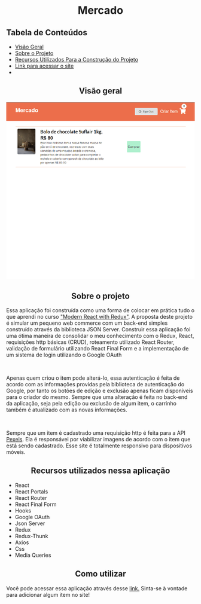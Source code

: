 <h1 align="center">Mercado</h1>

<h2>Tabela de Conteúdos</h2>
<ul>
    <li><a href="#visaoGeral">Visão Geral</a></li>
    <li><a href="#sobre">Sobre o Projeto</a></li>
    <li><a href="#construidoCom">Recursos Utilizados Para a Construção do Projeto</a></li>
    <li><a href="#comoUtilizar">Link para acessar o site</a></li>
    <li><a></a></li>
</ul>

<h2 align="center" id="visaoGeral">Visão geral</h2>
<img src="./src/gifDemonstracao/mercado.gif">

<h2 id="sobre" align="center">Sobre o projeto</h2>
<p>Essa aplicação foi construída como uma forma de colocar em prática tudo o que aprendi no curso <a href="https://www.udemy.com/course/react-redux/">"Modern React with Redux"</a>. A proposta deste projeto é simular um pequeno web commerce com um back-end simples construído através da biblioteca JSON Server. Construir essa aplicação foi uma ótima maneira de consolidar o meu conhecimento com o Redux, React, requisições http básicas (CRUD), roteamento utilizado React Router, validação de formulário utilizando React Final Form e a implementação de um sistema de login utilizando o Google OAuth</p>
<br>
<p>Apenas quem criou o item pode alterá-lo, essa autenticação é feita de acordo com as informações providas pela biblioteca de autenticação do Google, por tanto os botões de edição e exclusão apenas ficam disponíveis para o criador do mesmo. Sempre que uma alteração é feita no back-end da aplicação, seja pela edição ou exclusão de algum item, o carrinho também é atualizado com as novas informações.</p>
<br>
<p>Sempre que um item é cadastrado uma requisição http é feita para a API <a href="https://www.pexels.com/pt-br/">Pexels</a>. Ela é responsável por viabilizar imagens de acordo com o item que está sendo cadastrado. Esse site é totalmente responsivo para dispositivos móveis.</p>

<h2 id="construidoCom" align="center">Recursos utilizados nessa aplicação</h2>
<ul>
    <li>React</li>
    <li>React Portals</li>
    <li>React Router</li>
    <li>React Final Form</li>
    <li>Hooks</li>
    <li>Google OAuth</li> 
    <li>Json Server</li>
    <li>Redux</li>
    <li>Redux-Thunk</li>
    <li>Axios</li>
    <li>Css</li>
    <li>Media Queries</li>
</ul>

<h2 id="comoUtilizar" align="center">Como utilizar</h2>
<p>Você pode acessar essa aplicação através desse <a href="https://mercadosimulator.netlify.app">link.</a> Sinta-se à vontade para adicionar algum item no site! </p>